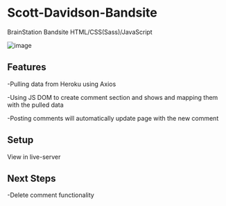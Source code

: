 # Scott-Davidson-Bandsite
BrainStation Bandsite
HTML/CSS(Sass)/JavaScript

![image](Scott-Davidson-Bandsite/images/heross.png)

## Features
-Pulling data from Heroku using Axios

-Using JS DOM to create comment section and shows and mapping them with the pulled data

-Posting comments will automatically update page with the new comment

## Setup
View in live-server

## Next Steps
-Delete comment functionality
